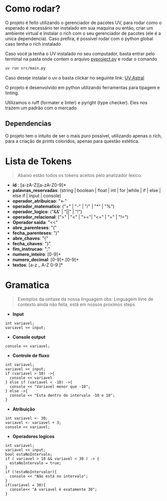 # Como rodar?

O projeto é feito utilizando o gerenciador de pacotes UV, para rodar como o esperado é necessário ter instalado em sua maquina ou então, criar um ambiente virtual e instalar o rich com o seu gerenciador de pacotes (ele é a unica dependencia).
Caso prefira, é possivel rodar com o python global caso tenha o rich instalado

Caso você ja tenha o UV instalado no seu computador, basta entrar pelo terminal
na pasta onde contem o arquivo [pyproject.py](pyproject.toml) e rodar o comando

```bash
uv run src/main.py
```

Caso deseje instalar o uv o basta clickar no seguinte link: [UV Astral](https://docs.astral.sh/uv/getting-started/installation/)

O projeto é desenvolvido em python utilizando ferramentas para tipagem e linting.

Utilizamos o ruff (formater e linter) e pyright (type checker). Eles nos trazem um padrão com o mercado.

## Dependencias

O projeto tem o intuito de ser o mais puro possivel, utilizando apenas o rich, para a criação de prints coloridos, apenas para questão estética.

# Lista de Tokens

> Abaixo estão todos os tokens aceitos pelo analizador lexico.

- **id** : [a-zA-Z][a-zA-Z0-9]\*
- **palavras_reservadas**: (string | boolean | float | int | for |while | if | else | else if | input | console)
- **operador_atribuicao**: "<-"
- **operador_matematico**: ("+" | "-" | "/" | "\*" | "%")
- **operador_logico**: ("&&' | "||" | "!")
- **operador_relacional**: (">" | "<" | ">="| "<=" | "=" | "!=")
- **Operador saida**: "<<"
- **abre_parenteses**: "("
- **fecha_parenteses**: ")"
- **abre_chaves**: "{"
- **fecha_chaves**: "}"
- **fim_instrucao**: ";"
- **numero_inteiro**: [0-9]+
- **numero_decimal**: [0-9]+.[0-9]+
- **textos**: [a-z _ A-Z 0-9 ]\*

# Gramatica

> Exemplos da sintaxe da nossa linguagem
> obs: Linguagem livre de contexto ainda não feita, está em nossos proximos steps

- **Input**

```
int variavel;
variavel << input;
```

- **Console output**

```
console << variavel;
```

- **Controle de fluxo**

```
int variavel;
variavel << input;
if (variavel > 10) ->{
  console << variavel
} else if (variavel < -10) ->{
  console << "Variavel menor que -10";
} else ->{
  console << "Esta dentro do intervalo -10 e 10";
}

```

- **Atribuição**

```
int variavel <- 30;
variavel <- variavel + 3;
console << variavel;
```

- **Operadores logicos**

```
int variavel;
variavel << input;
bool estaNoIntervalo;
if ( variavel > 10 && variavel < 30 ) -> {
  estaNoIntervalo = true;
}
if (!estaNoIntervalor){
  console << "Não está no intervalo";
}
if(variavel = 30){
  console<< "A variavel é exatamente 30";
}
```
